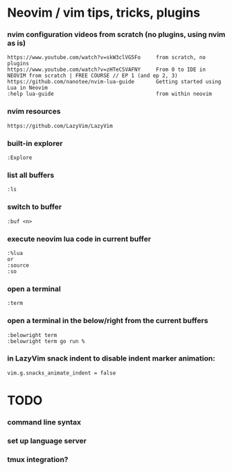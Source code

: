 # Neovim / vim tips, tricks, plugins

### nvim configuration videos from scratch (no plugins, using nvim as is)
```
https://www.youtube.com/watch?v=skW3clVG5Fo     from scratch, no plugins
https://www.youtube.com/watch?v=zHTeCSVAFNY     From 0 to IDE in NEOVIM from scratch | FREE COURSE // EP 1 (and ep 2, 3)
https://github.com/nanotee/nvim-lua-guide       Getting started using Lua in Neovim 
:help lua-guide                                 from within neovim
```

### nvim resources
```
https://github.com/LazyVim/LazyVim
```

### built-in explorer
```
:Explore
```

### list all buffers
```
:ls
```

### switch to buffer <n>
```
:buf <n>
```

### execute neovim lua code in current buffer
```
:%lua
or
:source
:so
```

### open a terminal
```
:term
```

### open a terminal in the below/right from the current buffers
```
:belowright term
:belowright term go run %
```

### in LazyVim snack indent to disable indent marker animation:
```
vim.g.snacks_animate_indent = false
```

# TODO
### command line syntax 
### set up language server
### tmux integration?

